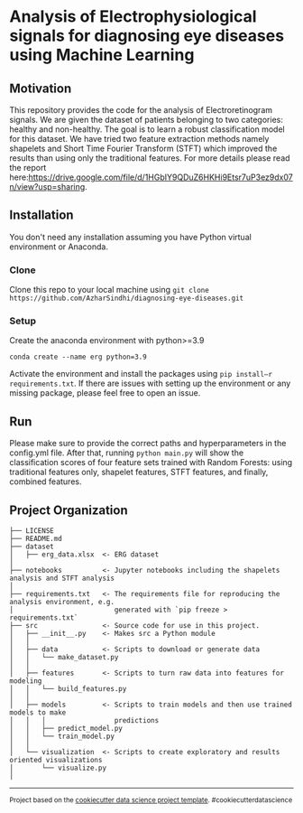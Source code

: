 # Analysis of Electrophysiological signals for diagnosing eye diseases using Machine Learning

## Motivation
This repository provides the code for the analysis of Electroretinogram signals. We are given the dataset of patients belonging to two categories: healthy and non-healthy. The goal is to learn a robust classification model for this dataset. We have tried two feature extraction methods namely shapelets and Short Time Fourier Transform (STFT) which improved the results than using only the traditional features. For more details please read the report here:https://drive.google.com/file/d/1HGbIY9QDuZ6HKHi9Etsr7uP3ez9dx07n/view?usp=sharing.

## Installation
You don't need any installation assuming you have Python virtual environment or Anaconda.


### Clone
Clone this repo to your local machine using `git clone https://github.com/AzharSindhi/diagnosing-eye-diseases.git `

### Setup
Create the anaconda environment with python>=3.9
```
conda create --name erg python=3.9
```
Activate the environment and install the packages using `pip install—r requirements.txt`. If there are issues with setting up the environment or any missing package, please feel free to open an issue.


## Run
Please make sure to provide the correct paths and hyperparameters in the config.yml file. After that, running `python main.py` will show the classification scores of four feature sets trained with Random Forests: using traditional features only, shapelet features, STFT features, and finally, combined features.

Project Organization
------------

    ├── LICENSE
    ├── README.md      
    ├── dataset
    │   ├── erg_data.xlsx  <- ERG dataset
    │
    ├── notebooks          <- Jupyter notebooks including the shapelets analysis and STFT analysis
    │
    ├── requirements.txt   <- The requirements file for reproducing the analysis environment, e.g.
    │                         generated with `pip freeze > requirements.txt`
    ├── src                <- Source code for use in this project.
    │   ├── __init__.py    <- Makes src a Python module
    │   │
    │   ├── data           <- Scripts to download or generate data
    │   │   └── make_dataset.py
    │   │
    │   ├── features       <- Scripts to turn raw data into features for modeling
    │   │   └── build_features.py
    │   │
    │   ├── models         <- Scripts to train models and then use trained models to make
    │   │   │                 predictions
    │   │   ├── predict_model.py
    │   │   └── train_model.py
    │   │
    │   └── visualization  <- Scripts to create exploratory and results oriented visualizations
    │       └── visualize.py
    │
    


--------

<p><small>Project based on the <a target="_blank" href="https://drivendata.github.io/cookiecutter-data-science/">cookiecutter data science project template</a>. #cookiecutterdatascience</small></p>
